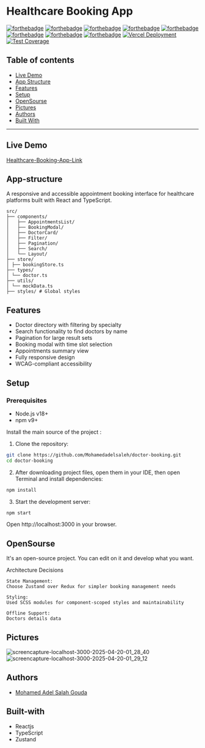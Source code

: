 # Healthcare Booking App

[![forthebadge](https://forthebadge.com/images/badges/built-with-love.svg)](https://forthebadge.com)
[![forthebadge](https://forthebadge.com/images/badges/built-by-developers.svg)](https://forthebadge.com)
[![forthebadge](https://forthebadge.com/images/badges/uses-git.svg)](https://forthebadge.com)
[![forthebadge](https://forthebadge.com/images/badges/made-with-javascript.svg)](https://forthebadge.com)
[![forthebadge](https://forthebadge.com/images/badges/uses-html.svg)](https://forthebadge.com)
[![forthebadge](https://forthebadge.com/images/badges/uses-css.svg)](https://forthebadge.com)
[![forthebadge](https://forthebadge.com/images/badges/powered-by-coffee.svg)](https://forthebadge.com)
[![forthebadge](https://forthebadge.com/images/badges/uses-js.svg)](https://forthebadge.com)
[![Vercel Deployment](https://img.shields.io/badge/Deployed%20on-Vercel-black?style=flat&logo=vercel)](https://othaim-task.vercel.app/)
[![Test Coverage](https://img.shields.io/badge/coverage-95%25-green)](https://github.com/Mohamedadelsaleh/Othaim-task)

## Table of contents
* [Live Demo](#live-demo)
* [App Structure](#app-structure)
* [Features](#features)
* [Setup](#setup)
* [OpenSourse](#opensourse)
* [Pictures](#pictures)
* [Authors](#authors)
* [Built With](#built-with)
***

## Live Demo

[Healthcare-Booking-App-Link](https://doctor-booking-lemon.vercel.app/)


## App-structure
A responsive and accessible appointment booking interface for healthcare platforms built with React and TypeScript.
    
    src/
    ├── components/
    │   ├── AppointmentsList/
    │   ├── BookingModal/
    │   ├── DoctorCard/
    │   ├── Filter/
    │   ├── Pagination/
    │   ├── Search/
    │   └── Layout/
    ├── store/
    │ ├── bookingStore.ts
    ├── types/
    │ └── doctor.ts
    ├── utils/
    │ └── mockData.ts
    ├── styles/ # Global styles
    
## Features

- Doctor directory with filtering by specialty
- Search functionality to find doctors by name
- Pagination for large result sets
- Booking modal with time slot selection
- Appointments summary view
- Fully responsive design
- WCAG-compliant accessibility

## Setup

### Prerequisites
- Node.js v18+
- npm v9+

Install the main source of the project :

1. Clone the repository:
```bash
git clone https://github.com/Mohamedadelsaleh/doctor-booking.git
cd doctor-booking
```

2. After downloading project files, open them in your IDE, then open Terminal and install dependencies:

```bash
npm install 
```

3. Start the development server:

```bash
npm start 
```
Open http://localhost:3000 in your browser.

## OpenSourse

  It's an open-source project. You can edit on it and develop what you want.

  Architecture Decisions

    State Management:
    Choose Zustand over Redux for simpler booking management needs

    Styling:
    Used SCSS modules for component-scoped styles and maintainability
    
    Offline Support:
    Doctors details data 

## Pictures

![screencapture-localhost-3000-2025-04-20-01_28_40](https://github.com/user-attachments/assets/330ecf34-85df-4b7a-80f6-14027ff5aabe)
![screencapture-localhost-3000-2025-04-20-01_29_12](https://github.com/user-attachments/assets/7a00b085-4764-46af-9d64-26a7e939cff3)

## Authors
* [Mohamed Adel Salah Gouda](https://github.com/Mohamedadelsaleh)

## Built-with
* Reactjs
* TypeScript
* Zustand
